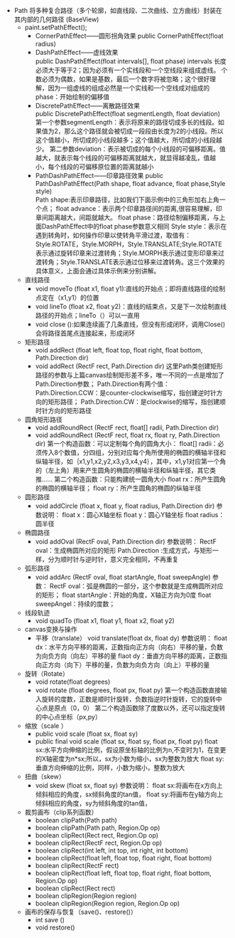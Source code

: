 - Path 将多种复合路径（多个轮廓，如直线段、二次曲线、立方曲线）封装在其内部的几何路径 (BaseView)
    -   paint.setPathEffect();
         - CornerPathEffect——圆形拐角效果  public CornerPathEffect(float radius)  
         - DashPathEffect——虚线效果  
            public DashPathEffect(float intervals[], float phase) 
          intervals  长度必须大于等于2；因为必须有一个实线段和一个空线段来组成虚线。
            个数必须为偶数，如果是基数，最后一个数字将被忽略；这个很好理解，因为一组虚线的组成必然是一个实线和一个空线成对组成的
            phase：开始绘制的偏移值 
         - DiscretePathEffect——离散路径效果   
            public DiscretePathEffect(float segmentLength, float deviation)  
            第一个参数segmentLength：表示将原来的路径切成多长的线段。如果值为2，那么这个路径就会被切成一段段由长度为2的小线段。所以这个值越小，所切成的小线段越多；这个值越大，所切成的小线段越少。 
            第二参数deviation：表示被切成的每个小线段的可偏移距离。值越大，就表示每个线段的可偏移距离就越大，就显得越凌乱，值越小，每个线段的可偏移原位置的距离就越小
          - PathDashPathEffect——印章路径效果 
            public PathDashPathEffect(Path shape, float advance, float phase,Style style)   
            Path shape:表示印章路径，比如我们下面示例中的三角形加右上角一个点；
            float advance：表示两个印章路径间的距离,很容易理解，印章间距离越大，间距就越大。
            float phase：路径绘制偏移距离，与上面DashPathEffect中的float phase参数意义相同
            Style style：表示在遇到转角时，如何操作印章以使转角平滑过渡，取值有：Style.ROTATE，Style.MORPH，Style.TRANSLATE;Style.ROTATE表示通过旋转印章来过渡转角；Style.MORPH表示通过变形印章来过渡转角；Style.TRANSLATE表示通过位移来过渡转角。这三个效果的具体意义，上面会通过具体示例来分别讲解。
    - 直线路径
        - void moveTo (float x1, float y1):直线的开始点；即将直线路径的绘制点定在（x1,y1）的位置
        - void lineTo (float x2, float y2)：直线的结束点，又是下一次绘制直线路径的开始点；lineTo（）可以一直用
        - void close ():如果连续画了几条直线，但没有形成闭环，调用Close()会将路径首尾点连接起来，形成闭环
    - 矩形路径
        - void addRect (float left, float top, float right, float bottom, Path.Direction dir)
        - void addRect (RectF rect, Path.Direction dir) 
        这里Path类创建矩形路径的参数与上篇canvas绘制矩形差不多，唯一不同的一点是增加了Path.Direction参数；
        Path.Direction有两个值：
        Path.Direction.CCW：是counter-clockwise缩写，指创建逆时针方向的矩形路径；
        Path.Direction.CW：是clockwise的缩写，指创建顺时针方向的矩形路径
    - 圆角矩形路径    
        - void addRoundRect (RectF rect, float[] radii, Path.Direction dir)
        - void addRoundRect (RectF rect, float rx, float ry, Path.Direction dir)
        第一个构造函数：可以定制每个角的圆角大小：
        float[] radii：必须传入8个数值，分四组，分别对应每个角所使用的椭圆的横轴半径和纵轴半径，如｛x1,y1,x2,y2,x3,y3,x4,y4｝，其中，x1,y1对应第一个角的（左上角）用来产生圆角的椭圆的横轴半径和纵轴半径，其它类推……
        第二个构造函数：只能构建统一圆角大小
        float rx：所产生圆角的椭圆的横轴半径；
        float ry：所产生圆角的椭圆的纵轴半径
    - 圆形路径 
        -  void addCircle (float x, float y, float radius, Path.Direction dir)
            参数说明：
            float x：圆心X轴坐标 
            float y：圆心Y轴坐标
            float radius：圆半径   
    - 椭圆路径    
        - void addOval (RectF oval, Path.Direction dir)
        参数说明：
        RectF oval：生成椭圆所对应的矩形
        Path.Direction :生成方式，与矩形一样，分为顺时针与逆时针，意义完全相同，不再重复
    - 弧形路径   
        -  void addArc (RectF oval, float startAngle, float sweepAngle)
        参数：
        RectF oval：弧是椭圆的一部分，这个参数就是生成椭圆所对应的矩形；
        float startAngle：开始的角度，X轴正方向为0度
        float sweepAngel：持续的度数；
    - 线段轨迹
        - void quadTo (float x1, float y1, float x2, float y2)
    - canvas变换与操作
        - 平移（translate） void translate(float dx, float dy)
        参数说明：
        float dx：水平方向平移的距离，正数指向正方向（向右）平移的量，负数为向负方向（向左）平移的量
        flaot dy：垂直方向平移的距离，正数指向正方向（向下）平移的量，负数为向负方向（向上）平移的量
    - 旋转（Rotate）
        - void rotate(float degrees)
        - void rotate (float degrees, float px, float py)
        第一个构造函数直接输入旋转的度数，正数是顺时针旋转，负数指逆时针旋转，它的旋转中心点是原点（0，0）
        第二个构造函数除了度数以外，还可以指定旋转的中心点坐标（px,py）
    - 缩放（scale ）
        - public void scale (float sx, float sy) 
        - public final void scale (float sx, float sy, float px, float py)
        float sx:水平方向伸缩的比例，假设原坐标轴的比例为n,不变时为1，在变更的X轴密度为n*sx;所以，sx为小数为缩小，sx为整数为放大
        float sy:垂直方向伸缩的比例，同样，小数为缩小，整数为放大
    - 扭曲（skew）   
        - void skew (float sx, float sy)
        参数说明：
        float sx:将画布在x方向上倾斜相应的角度，sx倾斜角度的tan值，
        float sy:将画布在y轴方向上倾斜相应的角度，sy为倾斜角度的tan值，
    - 裁剪画布（clip系列函数）   
        - boolean	clipPath(Path path)
        -  boolean	clipPath(Path path, Region.Op op)
        -  boolean	clipRect(Rect rect, Region.Op op)
         - boolean	clipRect(RectF rect, Region.Op op)
         - boolean	clipRect(int left, int top, int right, int bottom)
        -  boolean	clipRect(float left, float top, float right, float bottom)
        -  boolean	clipRect(RectF rect)
        -  boolean	clipRect(float left, float top, float right, float bottom, Region.Op op)
         - boolean	clipRect(Rect rect)
         - boolean	clipRegion(Region region)
         - boolean	clipRegion(Region region, Region.Op op)
    - 画布的保存与恢复（save()、restore()）     
       - int save ()
       -  void	restore()  